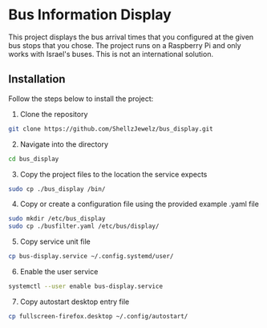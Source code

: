 # Bus Information Display

This project displays the bus arrival times that you configured at the given bus stops that you chose.
The project runs on a Raspberry Pi and only works with Israel's buses. This is not an international solution.

## Installation

Follow the steps below to install the project:

1. Clone the repository
```bash
git clone https://github.com/ShellzJewelz/bus_display.git
```
2. Navigate into the directory
```bash
cd bus_display
```
3. Copy the project files to the location the service expects
```bash
sudo cp ./bus_display /bin/
```
4. Copy or create a configuration file using the provided example .yaml file
```bash
sudo mkdir /etc/bus_display
sudo cp ./busfilter.yaml /etc/bus/display/
```
5. Copy service unit file
```bash
cp bus-display.service ~/.config.systemd/user/
```
6. Enable the user service
```bash
systemctl --user enable bus-display.service
```
7. Copy autostart desktop entry file
```bash
cp fullscreen-firefox.desktop ~/.config/autostart/
```
